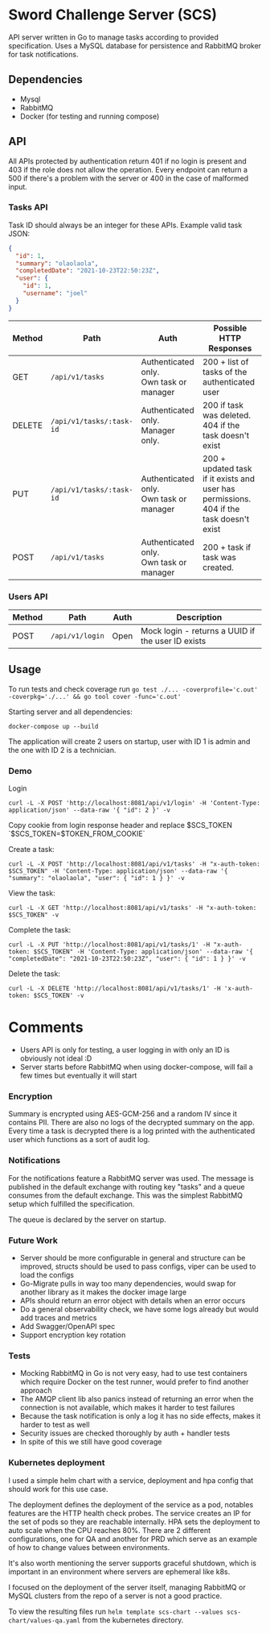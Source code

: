 # Sword Challenge Server (SCS)

API server written in Go to manage tasks according to provided specification. Uses a MySQL database for persistence and RabbitMQ broker for task notifications.

## Dependencies

* Mysql
* RabbitMQ
* Docker (for testing and running compose)

## API

All APIs protected by authentication return 401 if no login is present and 403 if the role does not allow the operation. Every endpoint can return a 500 if there's a problem with the server or 400 in
the case of malformed input.

### Tasks API

Task ID should always be an integer for these APIs. Example valid task JSON:

````json
{
  "id": 1,
  "summary": "olaolaola",
  "completedDate": "2021-10-23T22:50:23Z",
  "user": {
    "id": 1,
    "username": "joel"
  }
}
````

| Method     | Path       |   Auth | Possible HTTP Responses                                    |
|----------|------------|---------------------------|-------------------------------|
| GET | `/api/v1/tasks` | Authenticated only.<br /> Own task or manager  | 200 + list of tasks of the authenticated user
| DELETE | `/api/v1/tasks/:task-id` |Authenticated only.<br /> Manager only. | 200 if task was deleted. <br/>404 if the task doesn't exist
| PUT | `/api/v1/tasks/:task-id` |Authenticated only.<br /> Own task or manager | 200 + updated task if it exists and user has permissions. <br/>404 if the task doesn't exist
| POST | `/api/v1/tasks` |Authenticated only.<br /> Own task or manager | 200 + task if task was created.

### Users API

| Method     | Path       | Auth | Description                           |
|----------|------------|--------|------------------------------|
| POST | `/api/v1/login` |Open | Mock login - returns a UUID if the user ID exists

## Usage

To run tests and check coverage run
`go test ./... -coverprofile='c.out' -coverpkg='./...' && go tool cover -func='c.out'`

Starting server and all dependencies:

```shell
docker-compose up --build
```

The application will create 2 users on startup, user with ID 1 is admin and the one with ID 2 is a technician.

### Demo

Login

```shell
curl -L -X POST 'http://localhost:8081/api/v1/login' -H 'Content-Type: application/json' --data-raw '{ "id": 2 }' -v
```

Copy cookie from login response header and replace $SCS_TOKEN `$SCS_TOKEN=$TOKEN_FROM_COOKIE`

Create a task:

```shell
curl -L -X POST 'http://localhost:8081/api/v1/tasks' -H "x-auth-token: $SCS_TOKEN" -H 'Content-Type: application/json' --data-raw '{ "summary": "olaolaola", "user": { "id": 1 } }' -v
```

View the task:

```shell
curl -L -X GET 'http://localhost:8081/api/v1/tasks' -H "x-auth-token: $SCS_TOKEN" -v
```

Complete the task:

```shell
curl -L -X PUT 'http://localhost:8081/api/v1/tasks/1' -H "x-auth-token: $SCS_TOKEN" -H 'Content-Type: application/json' --data-raw '{ "completedDate": "2021-10-23T22:50:23Z", "user": { "id": 1 } }' -v
 ```

Delete the task:

````shell
curl -L -X DELETE 'http://localhost:8081/api/v1/tasks/1' -H 'x-auth-token: $SCS_TOKEN' -v
````

# Comments

* Users API is only for testing, a user logging in with only an ID is obviously not ideal :D
* Server starts before RabbitMQ when using docker-compose, will fail a few times but eventually it will start

### Encryption

Summary is encrypted using AES-GCM-256 and a random IV since it contains PII. There are also no logs of the decrypted summary on the app. Every time a task is decrypted there is a log printed with the
authenticated user which functions as a sort of audit log.

### Notifications

For the notifications feature a RabbitMQ server was used. The message is published in the default exchange with routing key "tasks" and a queue consumes from the default exchange. This was the
simplest RabbitMQ setup which fulfilled the specification.

The queue is declared by the server on startup.

### Future Work

* Server should be more configurable in general and structure can be improved, structs should be used to pass configs, viper can be used to load the configs
* Go-Migrate pulls in way too many dependencies, would swap for another library as it makes the docker image large
* APIs should return an error object with details when an error occurs
* Do a general observability check, we have some logs already but would add traces and metrics
* Add Swagger/OpenAPI spec
* Support encryption key rotation

### Tests

* Mocking RabbitMQ in Go is not very easy, had to use test containers which require Docker on the test runner, would prefer to find another approach
* The AMQP client lib also panics instead of returning an error when the connection is not available, which makes it harder to test failures
* Because the task notification is only a log it has no side effects, makes it harder to test as well
* Security issues are checked thoroughly by auth + handler tests
* In spite of this we still have good coverage

### Kubernetes deployment

I used a simple helm chart with a service, deployment and hpa config that should work for this use case.

The deployment defines the deployment of the service as a pod, notables features are the HTTP health check probes. The service creates an IP for the set of pods so they are reachable internally. HPA
sets the deployment to auto scale when the CPU reaches 80%. There are 2 different configurations, one for QA and another for PRD which serve as an example of how to change values between environments.

It's also worth mentioning the server supports graceful shutdown, which is important in an environment where servers are ephemeral like k8s.

I focused on the deployment of the server itself, managing RabbitMQ or MySQL clusters from the repo of a server is not a good practice.

To view the resulting files run `helm template scs-chart --values scs-chart/values-qa.yaml` from the kubernetes directory.
